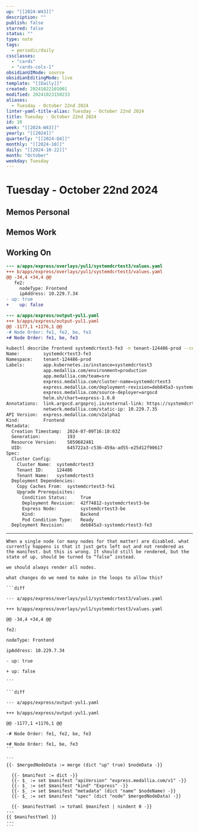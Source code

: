 ```yaml
---
up: "[[2024-W43]]"
description: ""
publish: false
starred: false
status: ""
type: note
tags:
  - periodic/daily
cssclasses:
  - "cards"
  - "cards-cols-1"
obsidianUIMode: source
obsidianEditingMode: live
template: "[[Daily]]"
created: 20241022101001
modified: 20241023150233
aliases:
  - Tuesday - October 22nd 2024
linter-yaml-title-alias: Tuesday - October 22nd 2024
title: Tuesday - October 22nd 2024
id: 10
week: "[[2024-W43]]"
yearly: "[[2024]]"
quarterly: "[[2024-Q4]]"
monthly: "[[2024-10]]"
daily: "[[2024-10-22]]"
month: "October"
weekday: Tuesday
---
```


# Tuesday - October 22nd 2024

## Memos Personal

## Memos Work

## Working On

```diff
--- a/apps/express/overlays/yul1/systemdcrtest3/values.yaml
+++ b/apps/express/overlays/yul1/systemdcrtest3/values.yaml
@@ -34,4 +34,4 @@
   fe2:
     nodeType: Frontend
     ipAddress: 10.229.7.34
- up: true
+    up: false
```

```diff
--- a/apps/express/output-yul1.yaml
+++ b/apps/express/output-yul1.yaml
@@ -1177,1 +1176,1 @@
-# Node Order: fe1, fe2, be, fe3
+# Node Order: fe1, be, fe3
```

```bash
kubectl describe frontend systemdcrtest3-fe3 -n tenant-124486-prod --context yul1
Name:         systemdcrtest3-fe3
Namespace:    tenant-124486-prod
Labels:       app.kubernetes.io/instance=systemdcrtest3
              app.medallia.com/environment=production
              app.medallia.com/team=sre
              express.medallia.com/cluster-name=systemdcrtest3
              express.medallia.com/deployment-revision=deb845a3-systemdcrtest3-fe3
              express.medallia.com/source-deployer=argocd
              helm.sh/chart=express-1.0.0
Annotations:  link.argocd.argoproj.io/external-link: https://systemdcrtest3-fe3.yul1.medallia.ca/.cmdCenter
              network.medallia.com/static-ip: 10.229.7.35
API Version:  express.medallia.com/v2alpha1
Kind:         Frontend
Metadata:
  Creation Timestamp:  2024-07-09T16:10:03Z
  Generation:          193
  Resource Version:    5859682481
  UID:                 645722a3-c536-459a-ad55-e25d12f90617
Spec:
  Cluster Config:
    Cluster Name:  systemdcrtest3
    Tenant ID:     124486
    Tenant Name:   systemdcrtest3
  Deployment Dependencies:
    Copy Caches From:  systemdcrtest3-fe1
    Upgrade Prerequisites:
      Condition Status:     True
      Deployment Revision:  42f74812-systemdcrtest3-be
      Express Node:         systemdcrtest3-be
      Kind:                 Backend
      Pod Condition Type:   Ready
  Deployment Revision:      deb845a3-systemdcrtest3-fe3
```

---

````
When a single node (or many nodes for that matter) are disabled. what currently happens is that it just gets left out and not rendered as the manifest. but this is wrong. It should still be rendered, but the state of up, should be turned to “false” instead.

we should always render all nodes.

what changes do we need to make in the loops to allow this?

```diff

--- a/apps/express/overlays/yul1/systemdcrtest3/values.yaml

+++ b/apps/express/overlays/yul1/systemdcrtest3/values.yaml

@@ -34,4 +34,4 @@

fe2:

nodeType: Frontend

ipAddress: 10.229.7.34

- up: true

+ up: false

```

```diff

--- a/apps/express/output-yul1.yaml

+++ b/apps/express/output-yul1.yaml

@@ -1177,1 +1176,1 @@

-# Node Order: fe1, fe2, be, fe3

+# Node Order: fe1, be, fe3
```

```
{{- $mergedNodeData := merge (dict "up" true) $nodeData -}}

  {{- $manifest := dict -}}
  {{- $_ := set $manifest "apiVersion" "express.medallia.com/v1" -}}
  {{- $_ := set $manifest "kind" "Express" -}}
  {{- $_ := set $manifest "metadata" (dict "name" $nodeName) -}}
  {{- $_ := set $manifest "spec" (dict "node" $mergedNodeData) -}}

  {{- $manifestYaml := toYaml $manifest | nindent 0 -}}
---
{{ $manifestYaml }}
---
```
